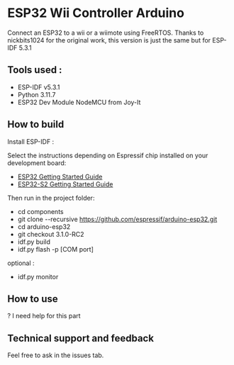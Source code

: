 # ESP32 Wii Controller Arduino

Connect an ESP32 to a wii or a wiimote using FreeRTOS.
Thanks to nickbits1024 for the original work, this version is just the same but for ESP-IDF 5.3.1

## Tools used :

- ESP-IDF v5.3.1
- Python 3.11.7
- ESP32 Dev Module NodeMCU from Joy-It

## How to build

Install ESP-IDF :

Select the instructions depending on Espressif chip installed on your development board:

- [ESP32 Getting Started Guide](https://docs.espressif.com/projects/esp-idf/en/stable/get-started/index.html)
- [ESP32-S2 Getting Started Guide](https://docs.espressif.com/projects/esp-idf/en/latest/esp32s2/get-started/index.html)

Then run in the project folder:
- cd components
- git clone --recursive https://github.com/espressif/arduino-esp32.git
- cd arduino-esp32
- git checkout 3.1.0-RC2
- idf.py build
- idf.py flash -p [COM port]

optional :
- idf.py monitor

## How to use

? I need help for this part

## Technical support and feedback

Feel free to ask in the issues tab. 
